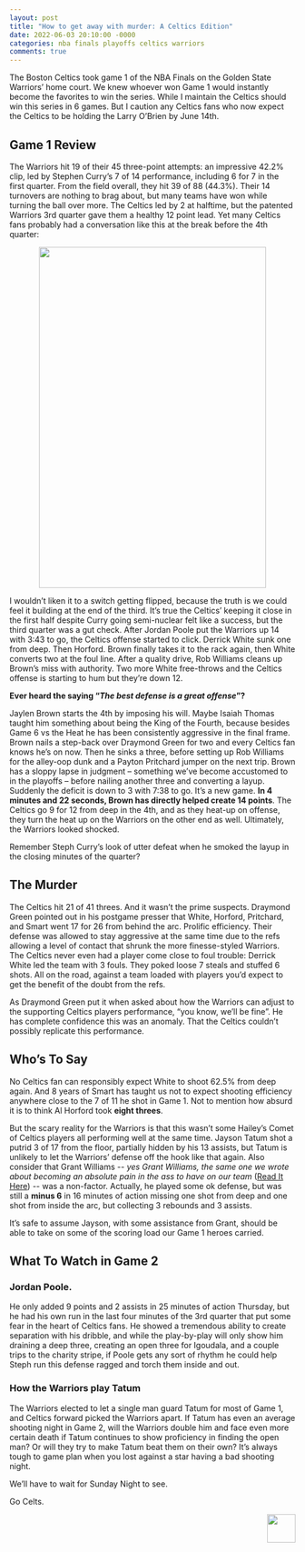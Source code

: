 ```yaml
---
layout: post
title: "How to get away with murder: A Celtics Edition"
date: 2022-06-03 20:10:00 -0000
categories: nba finals playoffs celtics warriors
comments: true
---
```


The Boston Celtics took game 1 of the NBA Finals on the Golden State Warriors’ home court. We knew whoever won Game 1 would instantly become the favorites to win the series. While I maintain the Celtics should win this series in 6 games. But I caution any Celtics fans who now expect the Celtics to be holding the Larry O’Brien by June 14th.

## Game 1 Review
The Warriors hit 19 of their 45 three-point attempts: an impressive 42.2% clip, led by Stephen Curry’s 7 of 14 performance, including 6 for 7 in the first quarter. From the field overall, they hit 39 of 88 (44.3%). Their 14 turnovers are nothing to brag about, but many teams have won while turning the ball over more. The Celtics led by 2 at halftime, but the patented Warriors 3rd quarter gave them a healthy 12 point lead. Yet many Celtics fans probably had a conversation like this at the break before the 4th quarter:

<p align="center"> 
    <img src="/criticalcelticsfan/assets/22Finals/game1convo.jpeg" width="400" height="600" />
</p>

I wouldn’t liken it to a switch getting flipped, because the truth is we could feel it building at the end of the third. It’s true the Celtics’ keeping it close in the first half despite Curry going semi-nuclear felt like a success, but the third quarter was a gut check. After Jordan Poole put the Warriors up 14 with 3:43 to go, the Celtics offense started to click. Derrick White sunk one from deep. Then Horford. Brown finally takes it to the rack again, then White converts two at the foul line. After a quality drive, Rob Williams cleans up Brown’s miss with authority. Two more White free-throws and the Celtics offense is starting to hum but they’re down 12.

__Ever heard the saying “_The best defense is a great offense_”?__

Jaylen Brown starts the 4th by imposing his will. Maybe Isaiah Thomas taught him something about being the King of the Fourth, because besides Game 6 vs the Heat he has been consistently aggressive in the final frame. Brown nails a step-back over Draymond Green for two and every Celtics fan knows he’s on now. Then he sinks a three, before setting up Rob Williams for the alley-oop dunk and a Payton Pritchard jumper on the next trip. Brown has a sloppy lapse in judgment – something we’ve become accustomed to in the playoffs – before nailing another three and converting a layup. Suddenly the deficit is down to 3 with 7:38 to go. It’s a new game. __In 4 minutes and 22 seconds, Brown has directly helped create 14 points__. The Celtics go 9 for 12 from deep in the 4th, and as they heat-up on offense, they turn the heat up on the Warriors on the other end as well. Ultimately, the Warriors looked shocked.

Remember Steph Curry’s look of utter defeat when he smoked the layup in the closing minutes of the quarter?

## The Murder
The Celtics hit 21 of 41 threes. And it wasn’t the prime suspects. Draymond Green pointed out in his postgame presser that White, Horford, Pritchard, and Smart went 17 for 26 from behind the arc. Prolific efficiency. Their defense was allowed to stay aggressive at the same time due to the refs allowing a level of contact that shrunk the more finesse-styled Warriors. The Celtics never even had a player come close to foul trouble: Derrick White led the team with 3 fouls. They poked loose 7 steals and stuffed 6 shots. All on the road, against a team loaded with players you’d expect to get the benefit of the doubt from the refs.

As Draymond Green put it when asked about how the Warriors can adjust to the supporting Celtics players performance, “you know, we’ll be fine”. He has complete confidence this was an anomaly. That the Celtics couldn’t possibly replicate this performance.

## Who’s To Say
No Celtics fan can responsibly expect White to shoot 62.5% from deep again. And 8 years of Smart has taught us not to expect shooting efficiency anywhere close to the 7 of 11 he shot in Game 1. Not to mention how absurd it is to think Al Horford took __eight threes__.

But the scary reality for the Warriors is that this wasn’t some Hailey’s Comet of Celtics players all performing well at the same time. Jayson Tatum shot a putrid 3 of 17 from the floor, partially hidden by his 13 assists, but Tatum is unlikely to let the Warriors’ defense off the hook like that again. Also consider that Grant Williams -- _yes Grant Williams, the same one we wrote about becoming an absolute pain in the ass to have on our team_ ([Read It Here](https://jrossner.github.io/criticalcelticsfan/ecf/playoffs/grant/williams/2022/05/28/Grant-Williams-Who-Do-You-Think-You-Are.html)) -- was a non-factor. Actually, he played some ok defense, but was still a __minus 6__ in 16 minutes of action missing one shot from deep and one shot from inside the arc, but collecting 3 rebounds and 3 assists. 

It’s safe to assume Jayson, with some assistance from Grant, should be able to take on some of the scoring load our Game 1 heroes carried. 

## What To Watch in Game 2
### Jordan Poole.
He only added 9 points and 2 assists in 25 minutes of action Thursday, but he had his own run in the last four minutes of the 3rd quarter that put some fear in the heart of Celtics fans. He showed a tremendous ability to create separation with his dribble, and while the play-by-play will only show him draining a deep three, creating an open three for Igoudala, and a couple trips to the charity stripe, if Poole gets any sort of rhythm he could help Steph run this defense ragged and torch them inside and out.

### How the Warriors play Tatum
The Warriors elected to let a single man guard Tatum for most of Game 1, and Celtics forward picked the Warriors apart. If Tatum has even an average shooting night in Game 2, will the Warriors double him and face even more certain death if Tatum continues to show proficiency in finding the open man? Or will they try to make Tatum beat them on their own? It’s always tough to game plan when you lost against a star having a bad shooting night. 

We’ll have to wait for Sunday Night to see.

Go Celts.
<p align="right"> 
    <img src="/criticalcelticsfan/assets/ccflogo.jpg" width="50" height="50" />
</p>

